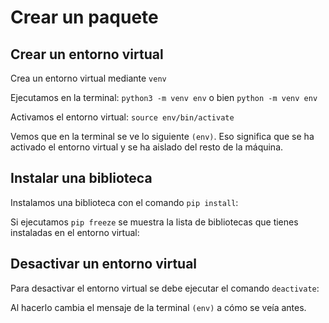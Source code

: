 # Crear un paquete

## Crear un entorno virtual

Crea un entorno virtual mediante ``venv``

Ejecutamos en la terminal: ``python3 -m venv env`` o bien ``python -m venv env``

Activamos el entorno virtual: ``source env/bin/activate``
    
Vemos que en la terminal se ve lo siguiente ``(env)``. Eso significa que se ha activado el entorno virtual y se ha aislado del resto de la máquina.


## Instalar una biblioteca

Instalamos una biblioteca con el comando ``pip install``:

Si ejecutamos ```pip freeze``` se muestra la lista de bibliotecas que tienes instaladas en el entorno virtual:
    

## Desactivar un entorno virtual

Para desactivar el entorno virtual se debe ejecutar el comando ``deactivate``:

Al hacerlo cambia el mensaje de la terminal ``(env)`` a cómo se veía antes.